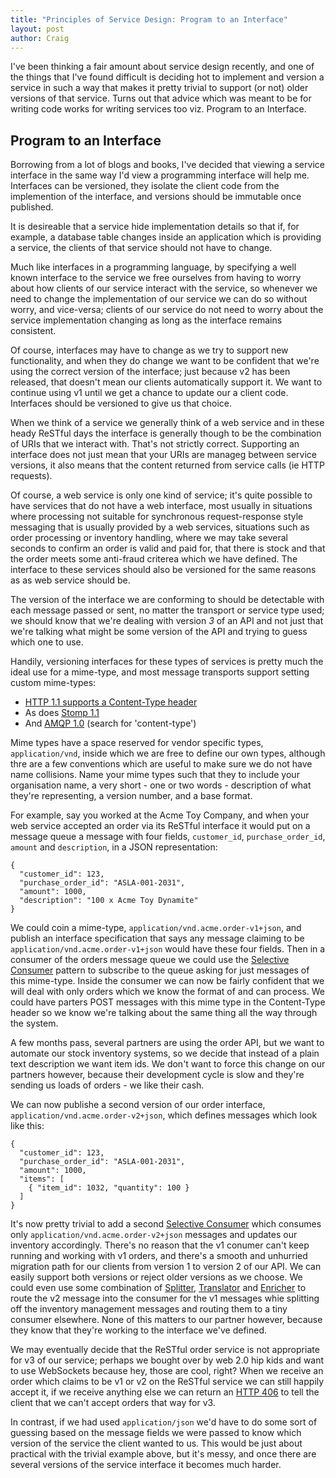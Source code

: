 ```yaml
---
title: "Principles of Service Design: Program to an Interface"
layout: post
author: Craig
---
```


I've been thinking a fair amount about service design recently, and one of the
things that I've found difficult is deciding hot to implement and version a
service in such a way that makes it pretty trivial to support (or not) older
versions of that service. Turns out that advice which was meant to be for
writing code works for writing services too viz. Program to an Interface.

## Program to an Interface

Borrowing from a lot of blogs and books, I've decided that viewing a service
interface in the same way I'd view a programming interface will help me.
Interfaces can be versioned, they isolate the client code from the
implemention of the interface, and versions should be immutable once
published.

It is desireable that a service hide implementation details so that if, for
example, a database table changes inside an application which is providing a
service, the clients of that service should not have to change.

Much like interfaces in a programming language, by specifying a well known
interface to the service we free ourselves from having to worry about how
clients of our service interact with the service, so whenever we need to
change the implementation of our service we can do so without worry, and
vice-versa; clients of our service do not need to worry about the service
implementation changing as long as the interface remains consistent.

Of course, interfaces may have to change as we try to support new
functionality, and when they do change we want to be confident that we're
using the correct version of the interface; just because v2 has been
released, that doesn't mean our clients automatically support it. We want to
continue using v1 until we get a chance to update our a client code.
Interfaces should be versioned to give us that choice.

When we think of a service we generally think of a web service and in these
heady ReSTful days the interface is generally though to be the combination of
URIs that we interact with. That's not strictly correct. Supporting an
interface does not just mean that your URIs are manageg between service
versions, it also means that the content returned from service calls (ie
HTTP requests).

Of course, a web service is only one kind of service; it's quite possible to
have services that do not have a web interface, most usually in situations
where processing not suitable for synchronous request-response style messaging
that is usually provided by a web services, situations such as order
processing or inventory handling, where we may take several seconds to confirm
an order is valid and paid for, that there is stock and that the order meets
some anti-fraud criterea which we have defined. The interface to these
services should also be versioned for the same reasons as as web service
should be.

The version of the interface we are conforming to should be detectable with
each message passed or sent, no matter the transport or service type used; we
should know that we're dealing with version *3* of an API and not just that
we're talking what might be some version of the API and trying to guess which
one to use.

Handily, versioning interfaces for these types of services is pretty much the
ideal use for a mime-type, and most message transports support setting custom
mime-types:

* [HTTP 1.1 supports a Content-Type header][0]
* As does [Stomp 1.1][1]
* And [AMQP 1.0][2] (search for 'content-type')

Mime types have a space reserved for vendor specific types, `application/vnd`,
inside which we are free to define our own types, although thre are a few
conventions which are useful to make sure we do not have name collisions.
Name your mime types such that they to include your organisation name, a very
short - one or two words - description of what they're representing, a version
number, and a base format.

For example, say you worked at the Acme Toy Company, and when your web service
accepted an order via its ReSTful interface it would put on a message queue a
message with four fields, `customer_id`, `purchase_order_id`, `amount` and
`description`, in a JSON representation:

    {
      "customer_id": 123,
      "purchase_order_id": "ASLA-001-2031",
      "amount": 1000,
      "description": "100 x Acme Toy Dynamite"
    }

We could coin a mime-type, `application/vnd.acme.order-v1+json`, and publish
an interface specification that says any message claiming to be
`application/vnd.acme.order-v1+json` would have these four fields. Then in a
consumer of the orders message queue we could use the [Selective Consumer][3]
pattern to subscribe to the queue asking for just messages of this mime-type.
Inside the consumer we can now be fairly confident that we will deal with only
orders which we know the format of and can process. We could have parters POST
messages with this mime type in the Content-Type header so we know we're
talking about the same thing all the way through the system.

A few months pass, several partners are using the order API, but we want to
automate our stock inventory systems, so we decide that instead of a plain
text description we want item ids. We don't want to force this change on our
partners however, because their development cycle is slow and they're sending
us loads of orders - we like their cash.

We can now publishe a second version of our order interface,
`application/vnd.acme.order-v2+json`, which defines messages which look like
this:

    {
      "customer_id": 123,
      "purchase_order_id": "ASLA-001-2031",
      "amount": 1000,
      "items": [
        { "item_id": 1032, "quantity": 100 }
      ]
    }

It's now pretty trivial to add a second [Selective Consumer][3] which consumes
only `application/vnd.acme.order-v2+json` messages and updates our inventory
accordingly. There's no reason that the v1 conumer can't keep running and
working with v1 orders, and there's a smooth and unhurried migration path for
our clients from version 1 to version 2 of our API. We can easily support both
versions or reject older versions as we choose. We could even use some
combination of [Splitter][4], [Translator][5] and [Enricher][6] to route the
v2 message into the consumer for the v1 messages whie splitting off the
inventory management messages and routing them to a tiny consumer elsewhere.
None of this matters to our partner however, because they know that they're
working to the interface we've defined.

We may eventually decide that the ReSTful order service is not appropriate for
v3 of our service; perhaps we bought over by web 2.0 hip kids and want to use
WebSockets because hey, those are cool, right? When we receive an order which
claims to be v1 or v2 on the ReSTful service we can still happily accept it,
if we receive anything else we can return an [HTTP 406][7] to tell the client
that we can't accept orders that way for v3.

In contrast, if we had used `application/json` we'd have to do some sort of
guessing based on the message fields we were passed to know which version of
the service the client wanted to us. This would be just about practical with
the trivial example above, but it's messy, and once there are several versions
of the service interface it becomes much harder.

[0]: http://www.w3.org/Protocols/rfc2616/rfc2616-sec14.html#sec14.17
[1]: http://stomp.github.com/stomp-specification-1.1.html#Header_content-type
[2]: http://www.amqp.org/confluence/download/attachments/720900/amqp.pdf?version=1&modificationDate=1318011006000
[3]: http://eaipatterns.com/MessageSelector.html
[4]: http://eaipatterns.com/Sequencer.html
[5]: http://eaipatterns.com/MessageTranslator.html
[6]: http://eaipatterns.com/DataEnricher.html
[7]: http://barelyenough.org/blog/2008/05/versioning-rest-web-services/
[8]: http://www.w3.org/Protocols/rfc2616/rfc2616-sec10.html#sec10.4.7

